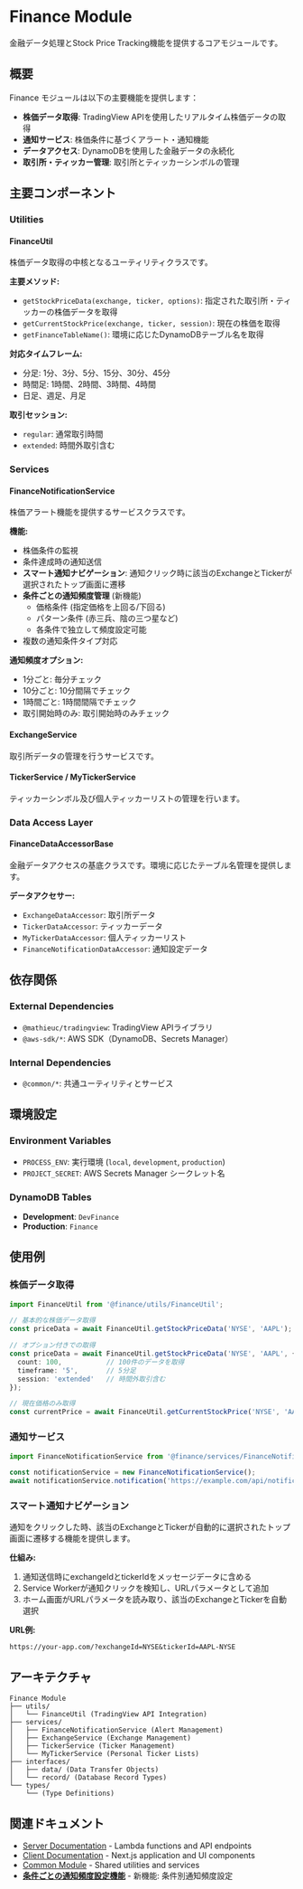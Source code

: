 # Finance Module

金融データ処理とStock Price Tracking機能を提供するコアモジュールです。

## 概要

Finance モジュールは以下の主要機能を提供します：

- **株価データ取得**: TradingView APIを使用したリアルタイム株価データの取得
- **通知サービス**: 株価条件に基づくアラート・通知機能
- **データアクセス**: DynamoDBを使用した金融データの永続化
- **取引所・ティッカー管理**: 取引所とティッカーシンボルの管理

## 主要コンポーネント

### Utilities

#### FinanceUtil
株価データ取得の中核となるユーティリティクラスです。

**主要メソッド:**
- `getStockPriceData(exchange, ticker, options)`: 指定された取引所・ティッカーの株価データを取得
- `getCurrentStockPrice(exchange, ticker, session)`: 現在の株価を取得
- `getFinanceTableName()`: 環境に応じたDynamoDBテーブル名を取得

**対応タイムフレーム:**
- 分足: 1分、3分、5分、15分、30分、45分
- 時間足: 1時間、2時間、3時間、4時間
- 日足、週足、月足

**取引セッション:**
- `regular`: 通常取引時間
- `extended`: 時間外取引含む

### Services

#### FinanceNotificationService
株価アラート機能を提供するサービスクラスです。

**機能:**
- 株価条件の監視
- 条件達成時の通知送信
- **スマート通知ナビゲーション**: 通知クリック時に該当のExchangeとTickerが選択されたトップ画面に遷移
- **条件ごとの通知頻度管理** (新機能)
  - 価格条件 (指定価格を上回る/下回る)
  - パターン条件 (赤三兵、陰の三つ星など)
  - 各条件で独立して頻度設定可能
- 複数の通知条件タイプ対応

**通知頻度オプション:**
- 1分ごと: 毎分チェック
- 10分ごと: 10分間隔でチェック  
- 1時間ごと: 1時間間隔でチェック
- 取引開始時のみ: 取引開始時のみチェック

#### ExchangeService
取引所データの管理を行うサービスです。

#### TickerService / MyTickerService
ティッカーシンボル及び個人ティッカーリストの管理を行います。

### Data Access Layer

#### FinanceDataAccessorBase
金融データアクセスの基底クラスです。環境に応じたテーブル名管理を提供します。

**データアクセサー:**
- `ExchangeDataAccessor`: 取引所データ
- `TickerDataAccessor`: ティッカーデータ
- `MyTickerDataAccessor`: 個人ティッカーリスト
- `FinanceNotificationDataAccessor`: 通知設定データ

## 依存関係

### External Dependencies
- `@mathieuc/tradingview`: TradingView APIライブラリ
- `@aws-sdk/*`: AWS SDK（DynamoDB、Secrets Manager）

### Internal Dependencies
- `@common/*`: 共通ユーティリティとサービス

## 環境設定

### Environment Variables
- `PROCESS_ENV`: 実行環境 (`local`, `development`, `production`)
- `PROJECT_SECRET`: AWS Secrets Manager シークレット名

### DynamoDB Tables
- **Development**: `DevFinance`
- **Production**: `Finance`

## 使用例

### 株価データ取得
```typescript
import FinanceUtil from '@finance/utils/FinanceUtil';

// 基本的な株価データ取得
const priceData = await FinanceUtil.getStockPriceData('NYSE', 'AAPL');

// オプション付きでの取得
const priceData = await FinanceUtil.getStockPriceData('NYSE', 'AAPL', {
  count: 100,           // 100件のデータを取得
  timeframe: '5',       // 5分足
  session: 'extended'   // 時間外取引含む
});

// 現在価格のみ取得
const currentPrice = await FinanceUtil.getCurrentStockPrice('NYSE', 'AAPL');
```

### 通知サービス
```typescript
import FinanceNotificationService from '@finance/services/FinanceNotificationService';

const notificationService = new FinanceNotificationService();
await notificationService.notification('https://example.com/api/notifications');
```

### スマート通知ナビゲーション
通知をクリックした時、該当のExchangeとTickerが自動的に選択されたトップ画面に遷移する機能を提供します。

**仕組み:**
1. 通知送信時にexchangeIdとtickerIdをメッセージデータに含める
2. Service Workerが通知クリックを検知し、URLパラメータとして追加
3. ホーム画面がURLパラメータを読み取り、該当のExchangeとTickerを自動選択

**URL例:**
```
https://your-app.com/?exchangeId=NYSE&tickerId=AAPL-NYSE
```

## アーキテクチャ

```
Finance Module
├── utils/
│   └── FinanceUtil (TradingView API Integration)
├── services/
│   ├── FinanceNotificationService (Alert Management)
│   ├── ExchangeService (Exchange Management)
│   ├── TickerService (Ticker Management)
│   └── MyTickerService (Personal Ticker Lists)
├── interfaces/
│   ├── data/ (Data Transfer Objects)
│   └── record/ (Database Record Types)
└── types/
    └── (Type Definitions)
```

## 関連ドキュメント

- [Server Documentation](./server/README.md) - Lambda functions and API endpoints
- [Client Documentation](./client/README.md) - Next.js application and UI components
- [Common Module](../common/README.md) - Shared utilities and services
- **[条件ごとの通知頻度設定機能](./per-condition-frequency.md)** - 新機能: 条件別通知頻度設定